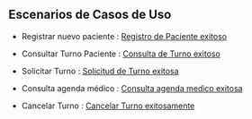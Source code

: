 ## Escenarios de Casos de Uso

+ Registrar nuevo paciente : [Registro de Paciente exitoso ](https://docs.google.com/spreadsheets/d/1JppaNiJZq1j6T8gtQmNvMoM_L4zvigEFMuU8hWyOWjs/edit?usp=sharing)


+ Consultar Turno Paciente : [Consulta de Turno exitoso](https://docs.google.com/spreadsheets/d/1JppaNiJZq1j6T8gtQmNvMoM_L4zvigEFMuU8hWyOWjs/edit?gid=1865994790#gid=1865994790)


+ Solicitar Turno : [Solicitud de Turno exitosa](https://docs.google.com/spreadsheets/d/1JppaNiJZq1j6T8gtQmNvMoM_L4zvigEFMuU8hWyOWjs/edit?gid=1795450939#gid=1795450939)


+ Consulta agenda médico : [Consulta agenda medico exitosa ](https://docs.google.com/spreadsheets/d/1JppaNiJZq1j6T8gtQmNvMoM_L4zvigEFMuU8hWyOWjs/edit?gid=1532635988#gid=1532635988)
   

+ Cancelar Turno : [Cancelar Turno exitosamente ](https://docs.google.com/spreadsheets/d/1JppaNiJZq1j6T8gtQmNvMoM_L4zvigEFMuU8hWyOWjs/edit?usp=sharing)








